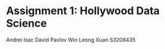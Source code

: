 Assignment 1: Hollywood Data Science
====================================
Andrei Isac
David Pavlov
Win Leong Xuan    S3208435
